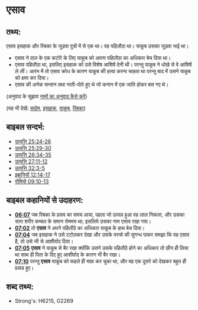 # एसाव #

## तथ्य: ##

एसाव इसहाक और रिबका के जुड़वा पुत्रों में से एक था। वह पहिलौठा था। याकूब उसका जुड़वा भाई था।

* एसाव ने दाल के एक कटोरे के लिए याकूब को अपना पहिलौठा का अधिकार बेच दिया था।
* एसाव पहिलौठा था, इसलिए इसहाक को उसे विशेष आशिषें देनी थी। परन्तु याकूब ने धोखे से वे आशिषें ले लीं। आरंभ में तो एसाव क्रोध के कारण याकूब की हत्या करना चाहता था परन्तु बाद में उसने याकूब को क्षमा कर दिया।
* एसाव की अनेक सन्तान तथा नाती-पोते हुए थे जो कनान में एक जाति होकर बस गए थे।

(अनुवाद के सुझाव [नामों का अनुवाद कैसे करें](rc://hi/ta/man/translate/translate-names))

(यह भी देखें: [सदोम](../names/edom.md), [इसहाक](../names/isaac.md), [याकूब](../names/jacob.md), [रिबका](../names/rebekah.md))

## बाइबल सन्दर्भ: ##

* [उत्पत्ति 25:24-26](rc://hi/tn/help/gen/25/24)
* [उत्पत्ति 25:29-30](rc://hi/tn/help/gen/25/29)
* [उत्पत्ति 26:34-35](rc://hi/tn/help/gen/26/34)
* [उत्पत्ति 27:11-12](rc://hi/tn/help/gen/27/11)
* [उत्पत्ति 32:3-5](rc://hi/tn/help/gen/32/03)
* [इब्रानियों 12:14-17](rc://hi/tn/help/heb/12/14)
* [रोमियो 09:10-13](rc://hi/tn/help/rom/09/10)

## बाइबल कहानियों से उदाहरण: ##

* __[06:07](rc://hi/tn/help/obs/06/07)__ जब रिबका के प्रसव का समय आया, पहला जो उत्पन्न हुआ वह लाल निकला, और उसका सारा शरीर कम्बल के समान रोममय था; इसलिये उसका नाम एसाव रखा गया।
* __[07:02](rc://hi/tn/help/obs/07/02)__ तो __एसाव__ ने अपने पहिलौठे का अधिकार याकूब के हाथ बेच दिया।
* __[07:04](rc://hi/tn/help/obs/07/04)__ जब इसहाक ने उसे टटोलकर देखा और उसके वस्त्रो की सुगन्ध पाकर समझा कि वह एसाव है, तो उसे जी से आशीर्वाद दिया।
* __[07:05](rc://hi/tn/help/obs/07/05)__ __एसाव__ ने याकूब से बैर रखा क्योंकि उसने उसके पहिलौठे होने का अधिकार तो छीन ही लिया था साथ ही पिता के दिए हुए आशीर्वाद के कारण भी बैर रखा।
* __[07:10](rc://hi/tn/help/obs/07/10)__ परन्तु __एसाव__ याकूब को फहले ही माफ़ कर चुका था, और वह एक दूसरे को देखकर बहुत ही प्रसन्न हुए।

## शब्द तथ्य: ##

* Strong's: H6215, G2269
